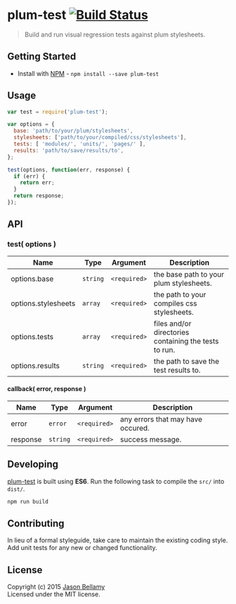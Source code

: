 # plum-test [![Build Status](https://travis-ci.org/plum-css/plum-test.png?branch=master)](https://travis-ci.org/plum-css/plum-test)

> Build and run visual regression tests against plum stylesheets.

## Getting Started

- Install with [NPM](https://www.npmjs.org/) - `npm install --save plum-test`


## Usage

```javascript
var test = require('plum-test');

var options = {
  base: 'path/to/your/plum/stylesheets',
  stylesheets: ['path/to/your/compiled/css/stylesheets'],
  tests: [ 'modules/', 'units/', 'pages/' ],
  results: 'path/to/save/results/to',
};

test(options, function(err, response) {
  if (err) {
    return err;
  }
  return response;
});
```


## API

### test( options )

Name                | Type     | Argument     | Description
--------------------|----------|--------------|------------
options.base        | `string` | `<required>` | the base path to your plum stylesheets.
options.stylesheets | `array`  | `<required>` | the path to your compiles css stylesheets.
options.tests       | `array`  | `<required>` | files and/or directories containing the tests to run.
options.results     | `string` | `<required>` | the path to save the test results to.

#### callback( error, response )

Name     | Type       | Argument     | Description
---------|------------|--------------|------------
error    | `error`    | `<required>` | any errors that may have occured.
response | `string`   | `<required>` | success message.


## Developing

[plum-test](https://github.com/plum-css/plum-test) is built using **ES6**. Run the following task to compile the `src/` into `dist/`.

```bash
npm run build
```


## Contributing
In lieu of a formal styleguide, take care to maintain the existing coding style. Add unit tests for any new or changed functionality.


## License
Copyright (c) 2015 [Jason Bellamy ](http://jasonbellamy.com)  
Licensed under the MIT license.
